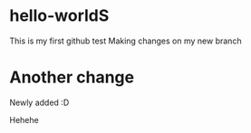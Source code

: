 # hello-worldS
This is my first github test
Making changes on my new branch
# Another change
Newly added :D

Hehehe
